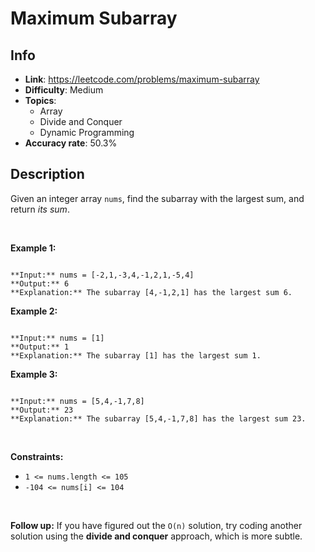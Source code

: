 # Maximum Subarray

## Info  
- **Link**: https://leetcode.com/problems/maximum-subarray
- **Difficulty**: Medium  
- **Topics**:   
    - Array
    - Divide and Conquer
    - Dynamic Programming
- **Accuracy rate**: 50.3%  

## Description  
    
Given an integer array `nums`, find the subarray with the largest sum, and return *its sum*.


 


**Example 1:**



```

**Input:** nums = [-2,1,-3,4,-1,2,1,-5,4]
**Output:** 6
**Explanation:** The subarray [4,-1,2,1] has the largest sum 6.

```

**Example 2:**



```

**Input:** nums = [1]
**Output:** 1
**Explanation:** The subarray [1] has the largest sum 1.

```

**Example 3:**



```

**Input:** nums = [5,4,-1,7,8]
**Output:** 23
**Explanation:** The subarray [5,4,-1,7,8] has the largest sum 23.

```

 


**Constraints:**


* `1 <= nums.length <= 105`
* `-104 <= nums[i] <= 104`


 


**Follow up:** If you have figured out the `O(n)` solution, try coding another solution using the **divide and conquer** approach, which is more subtle.


  
    